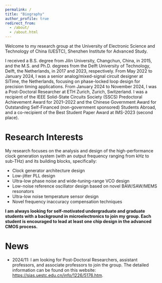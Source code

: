 ```yaml
---
permalink: /
title: "Biography"
author_profile: true
redirect_from: 
  - /about/
  - /about.html
---
```


Welcome to my research group at the University of Electronic Science and Technology of China (UESTC), Shenzhen Institute for Advanced Study.

I received a B.S. degree from Jilin University, Changchun, China, in 2015, and the M.S. and Ph.D. degrees from the Delft University of Technology, Delft, the Netherlands, in 2017 and 2023, respectively. From May 2022 to January 2024, I was a senior analog/mixed-signal circuit designer at SiTime, the Netherlands, focusing on phase-locked loop design for precision timing applications. From January 2024 to November 2024, I was a Post-Doctoral Researcher at ETH Zurich, Zurich, Switzerland. I was a recipient of the IEEE Solid-State Circuits Society (SSCS) Predoctoral Achievement Award for 2021–2022 and the Chinese Government Award for Outstanding Self-Financed (non-government sponsored) Students Abroad, and a co-recipient of the Best Student Paper Award at IMS-2023 (second place).

Research Interests
======
My research focuses on the analysis and design of the high-performance clock generation system (with an output frequency ranging from kHz to sub-THz) and its building blocks, specifically: 
* Clock generator architecture design
* Low-jitter PLL design 
* Ultra-low phase noise and wide-tuning-range VCO design 
* Low-noise reference oscillator design based on novel BAW/SAW/MEMS resonators 
* Ultra-low noise temperature sensor design
* Novel frequency inaccuracy compensation techniques 

**I am always looking for self-motivated undergraduate and graduate students with a background in microelectronics to join my group. Each student is encouraged to lead at least one chip design in the advanced CMOS process.**

News 
======

* 2024/11: I am looking for Post-Doctoral Researchers, assistant professors, and associate professors to join the group. The detailed information can be found on this website:  https://sias.uestc.edu.cn/info/1226/5176.htm.
